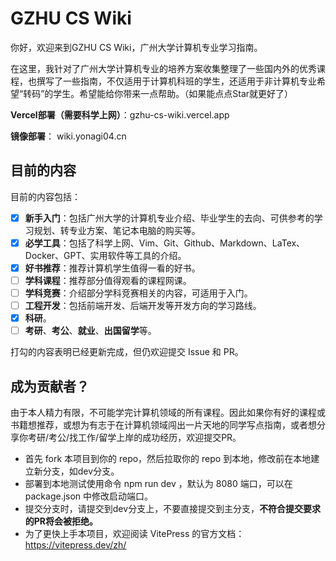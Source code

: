 # GZHU CS Wiki
你好，欢迎来到GZHU CS Wiki，广州大学计算机专业学习指南。

在这里，我针对了广州大学计算机专业的培养方案收集整理了一些国内外的优秀课程，也撰写了一些指南，不仅适用于计算机科班的学生，还适用于非计算机专业希望“转码”的学生。希望能给你带来一点帮助。（如果能点点Star就更好了）

**Vercel部署（需要科学上网）**：gzhu-cs-wiki.vercel.app

**镜像部署**： wiki.yonagi04.cn

## 目前的内容

目前的内容包括：

- [x] **新手入门**：包括广州大学的计算机专业介绍、毕业学生的去向、可供参考的学习规划、转专业方案、笔记本电脑的购买等。
- [x] **必学工具**：包括了科学上网、Vim、Git、Github、Markdown、LaTex、Docker、GPT、实用软件等工具的介绍。
- [x] **好书推荐**：推荐计算机学生值得一看的好书。
- [ ] **学科课程**：推荐部分值得观看的课程网课。
- [ ] **学科竞赛**：介绍部分学科竞赛相关的内容，可适用于入门。
- [ ] **工程开发**：包括前端开发、后端开发等开发方向的学习路线。
- [x] **科研**。
- [ ] **考研**、**考公**、**就业**、**出国留学**等。

打勾的内容表明已经更新完成，但仍欢迎提交 Issue 和 PR。

## 成为贡献者？
由于本人精力有限，不可能学完计算机领域的所有课程。因此如果你有好的课程或书籍想推荐，或想为有志于在计算机领域闯出一片天地的同学写点指南，或者想分享你考研/考公/找工作/留学上岸的成功经历，欢迎提交PR。

+ 首先 fork 本项目到你的 repo，然后拉取你的 repo 到本地，修改前在本地建立新分支，如dev分支。
+ 部署到本地测试使用命令 npm run dev ，默认为 8080 端口，可以在 package.json 中修改启动端口。
+ 提交分支时，请提交到dev分支上，不要直接提交到主分支，**不符合提交要求的PR将会被拒绝。**
+ 为了更快上手本项目，欢迎阅读 VitePress 的官方文档：https://vitepress.dev/zh/